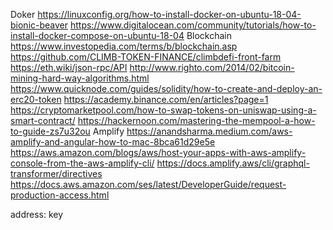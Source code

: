 Doker
https://linuxconfig.org/how-to-install-docker-on-ubuntu-18-04-bionic-beaver
https://www.digitalocean.com/community/tutorials/how-to-install-docker-compose-on-ubuntu-18-04
Blockchain
https://www.investopedia.com/terms/b/blockchain.asp
https://github.com/CLIMB-TOKEN-FINANCE/climbdefi-front-farm
https://eth.wiki/json-rpc/API
http://www.righto.com/2014/02/bitcoin-mining-hard-way-algorithms.html
https://www.quicknode.com/guides/solidity/how-to-create-and-deploy-an-erc20-token
https://academy.binance.com/en/articles?page=1
https://cryptomarketpool.com/how-to-swap-tokens-on-uniswap-using-a-smart-contract/
https://hackernoon.com/mastering-the-mempool-a-how-to-guide-zs7u32ou
Amplify
https://anandsharma.medium.com/aws-amplify-and-angular-how-to-mac-8bca61d29e5e
https://aws.amazon.com/blogs/aws/host-your-apps-with-aws-amplify-console-from-the-aws-amplify-cli/
https://docs.amplify.aws/cli/graphql-transformer/directives
https://docs.aws.amazon.com/ses/latest/DeveloperGuide/request-production-access.html

address:
key
